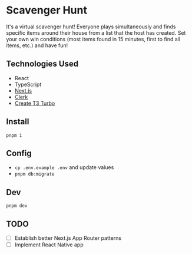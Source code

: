 # Scavenger Hunt

It's a virtual scavenger hunt! Everyone plays simultaneously and finds specific items around their house from a list that the host has created. Set your own win conditions (most items found in 15 minutes, first to find all items, etc.) and have fun!

## Technologies Used

- React
- TypeScript
- [Next.js](https://nextjs.org)
- [Clerk](https://clerk.com)
- [Create T3 Turbo](https://github.com/t3-oss/create-t3-turbo)

## Install

`pnpm i`

## Config

- `cp .env.example .env` and update values
- `pnpm db:migrate`

## Dev

`pnpm dev`

## TODO

- [ ] Establish better Next.js App Router patterns
- [ ] Implement React Native app
